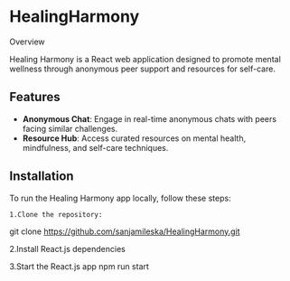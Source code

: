 # HealingHarmony

Overview

Healing Harmony is a React web application designed to promote mental wellness through anonymous peer support and resources for self-care.

## Features
- **Anonymous Chat**: Engage in real-time anonymous chats with peers facing similar challenges.
- **Resource Hub**: Access curated resources on mental health, mindfulness, and self-care techniques.


## Installation
To run the Healing Harmony app locally, follow these steps:

    1.Clone the repository:
   git clone https://github.com/sanjamileska/HealingHarmony.git

   2.Install React.js dependencies

   3.Start the React.js app
   npm run start

   
